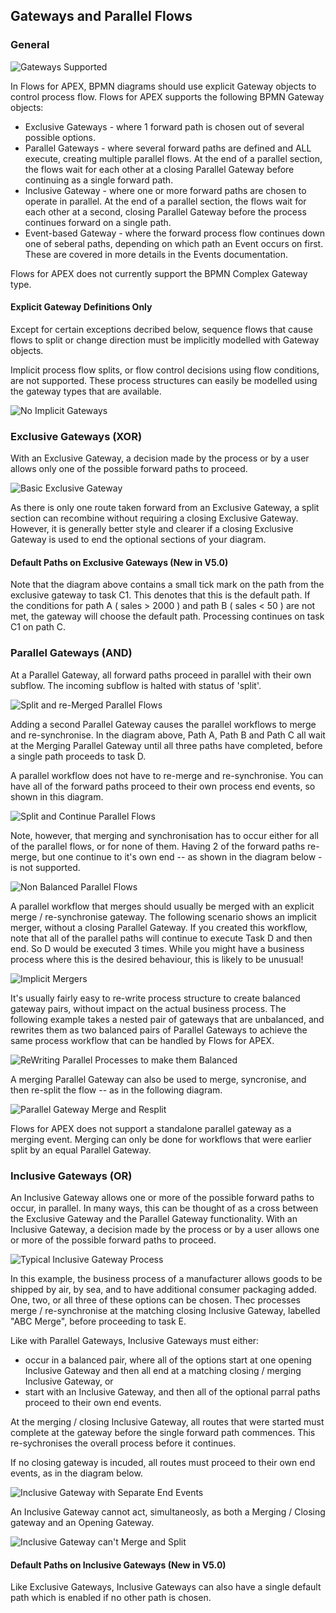 ## Gateways and Parallel Flows

### General

![Gateways Supported](images/gatewaySupport.png "Supported Gateway Types")

In Flows for APEX, BPMN diagrams should use explicit Gateway objects to control process flow.  Flows for APEX supports the following BPMN Gateway objects:

- Exclusive Gateways - where 1 forward path is chosen out of several possible options.
- Parallel Gateways - where several forward paths are defined and ALL execute, creating multiple parallel flows.  At the end of a parallel section, the flows wait for each other at a closing Parallel Gateway before continuing as a single forward path.
- Inclusive Gateway - where one or more forward paths are chosen to operate in parallel.  At the end of a parallel section, the flows wait for each other at a second, closing Parallel Gateway before the process continues forward on a single path.
- Event-based Gateway - where the forward process flow continues down one of seberal paths, depending on which path an Event occurs on first.  These are covered in more details in the Events documentation.

Flows for APEX does not currently support the BPMN Complex Gateway type.

#### Explicit Gateway Definitions Only

Except for certain exceptions decribed below, sequence flows that cause flows to split or change direction must be implicitly modelled with Gateway objects.

Implicit process flow splits, or flow control decisions using flow conditions, are not supported.  These process structures can easily be modelled using the gateway types that are available.

![No Implicit Gateways](images/noImplicitGateways.png "No Implicit Gateways")

### Exclusive Gateways (XOR)

With an Exclusive Gateway, a decision made by the process or by a user allows only one of the possible forward paths to proceed.

![Basic Exclusive Gateway](images/exclusiveGateway.png "Basic Exclusive Gateway example")

As there is only one route taken forward from an Exclusive Gateway, a split section can recombine without requiring a closing Exclusive Gateway.  However, it is generally better style and clearer if a closing Exclusive Gateway is used to end the optional sections of your diagram.

#### Default Paths on Exclusive Gateways (New in V5.0)

Note that the diagram above contains a small tick mark on the path from the exclusive gateway to task C1.  This denotes that this is the default path.  If the conditions for path A ( sales > 2000 ) and path B ( sales < 50 ) are not met, the gateway will choose the default path.  Processing continues on task C1 on path C.

### Parallel Gateways (AND)

At a Parallel Gateway, all forward paths proceed in parallel with their own subflow.  The incoming subflow is halted with status of 'split'.

![Split and re-Merged Parallel Flows](images/closedParallelGateway.png "Split and Merge Parallel Gateway")

Adding a second Parallel Gateway causes the parallel workflows to merge and re-synchronise.  In the diagram above, Path A, Path B and Path C all wait at the Merging Parallel Gateway until all three paths have completed, before a single path proceeds to task D.

A parallel workflow does not have to re-merge and re-synchronise.  You can have all of the forward paths proceed to their own process end events, so shown in this diagram.

![Split and Continue Parallel Flows](images/parallelSeparateEnds.png "Split and Continue to Separate Ends")

Note, however, that merging and synchronisation has to occur either for all of the parallel flows, or for none of them.  Having 2 of the forward paths re-merge, but one continue to it's own end -- as shown in the diagram below - is not supported.

![Non Balanced Parallel Flows](images/parallelSplitClosure.png "Split and non-Balanced Ends")

A parallel workflow that merges should usually be merged with an explicit merge / re-synchronise gateway.  The following scenario shows an implicit merger, without a closing Parallel Gateway.  If you created this workflow, note that all of the parallel paths will continue to execute Task D and then end.  So D would be executed 3 times.  While you might have a business process where this is the desired behaviour, this is likely to be unusual!

![Implicit Mergers](images/parallelNoClosureA.png "Implicit Merger")

It's usually fairly easy to re-write process structure to create balanced gateway pairs, without impact on the actual business process.  The following example takes a nested pair of gateways that are unbalanced, and rewrites them as two balanced pairs of Parallel Gateways to achieve the same process workflow that can be handled by Flows for APEX.

![ReWriting Parallel Processes to make them Balanced](images/parallelRewriteLogic.png "ReWriting Processes with Balanced Pairs of Parallel Gateways")

A merging Parallel Gateway can also be used to merge, syncronise, and then re-split the flow -- as in the following diagram.

![Parallel Gateway Merge and Resplit](images/parallelMergeSplit.png "Parallel Gateway Merge and Resplit")

Flows for APEX does not support a standalone parallel gateway as a merging event.  Merging can only be done for workflows that were earlier split by an equal Parallel Gateway.

### Inclusive Gateways (OR)

An Inclusive Gateway allows one or more of the possible forward paths to occur, in parallel.  In many ways, this can be thought of as a cross between the Exclusive Gateway and the Parallel Gateway functionality.  With an Inclusive Gateway, a decision made by the process or by a user allows one or more of the possible forward paths to proceed.

![Typical Inclusive Gateway Process](images/inclusiveClosed.png "Typical Inclusive Gateway Process")

In this example, the business process of a manufacturer allows goods to be shipped by air, by sea, and to have additional consumer packaging added.  One, two, or all three of these options can be chosen.  Thec processes merge / re-synchronise at the matching closing Inclusive Gateway, labelled "ABC Merge", before proceeding to task E.

Like with Parallel Gateways, Inclusive Gateways must either:

- occur in a balanced pair, where all of the options start at one opening Inclusive Gateway and then all end at a matching closing / merging Inclusive Gateway, or
- start with an Inclusive Gateway, and then all of the optional parral paths proceed to their own end events.

At the merging / closing Inclusive Gateway, all routes that were started must complete at the gateway before the single forward path commences.  This re-sychronises the overall process before it continues.

If no closing gateway is incuded, all routes must proceed to their own end events, as in the diagram below.

![Inclusive Gateway with Separate End Events](images/inclusiveSeparateEnds.png "Inclusive Gateway with Separate End Events")

An Inclusive Gateway cannot act, simultaneosly, as both a Merging / Closing gateway and an Opening Gateway.

![Inclusive Gateway can't Merge and Split](images/inclusiveMergeSplit.png "Inclusive Gateway can't Merge and Split")

#### Default Paths on Inclusive Gateways (New in V5.0)

Like Exclusive Gateways, Inclusive Gateways can also have a single default path which is enabled if no other path is chosen.


